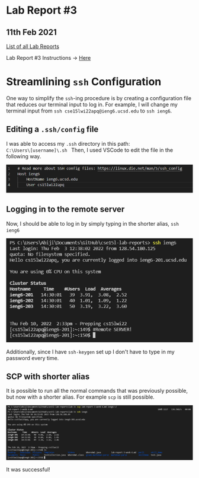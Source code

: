 # **Lab Report #3**
## 11th Feb 2021

[List of all Lab Reports](https://abijitj.github.io/cse15l-lab-reports/)

Lab Report #3 Instructions -> [Here](https://ucsd-cse15l-w22.github.io/week/week6/)

# Streamlining `ssh` Configuration 

One way to simplify the `ssh`-ing procedure is by creating a configuration file that reduces our terminal input to log in. For example, I will change my terminal input from  `ssh cse15lwi22apq@ieng6.ucsd.edu` to `ssh ieng6`.

## Editing a `.ssh/config` file
I was able to access my `.ssh` directory in this path:\
`C:\Users\[username]\.sh `
Then, I used VSCode to edit the file in the following way. 

![Image](config-file.png)


## Logging in to the remote server
Now, I should be able to log in by simply typing in the shorter alias, `ssh ieng6`

![Image](shorter-ssh-login.png)

Additionally, since I have `ssh-keygen` set up I don't have to type in my password every time. 

## SCP with shorter alias
It is possible to run all the normal commands that was previously possible, but now with a shorter alias. For example `scp` is still possible. 

![Image](scp-with-alias.png)

It was successful!


